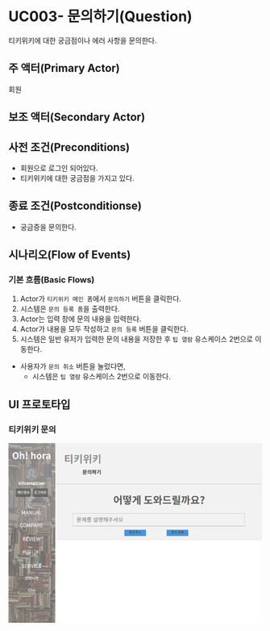 # UC003- 문의하기(Question)
티키위키에 대한 궁금점이나 에러 사항을 문의한다.

## 주 액터(Primary Actor)
회원

## 보조 액터(Secondary Actor)

## 사전 조건(Preconditions)
- 회원으로 로그인 되어있다.
- 티키위키에 대한 궁금점을 가지고 있다.

## 종료 조건(Postconditionse)
- 궁금증을 문의한다.

## 시나리오(Flow of Events)

### 기본 흐름(Basic Flows)
1. Actor가 `티키위키 메인 폼`에서 `문의하기` 버튼을 클릭한다.
2. 시스템은 `문의 등록 폼`을 출력한다.
3. Actor는 입력 창에 문의 내용을 입력한다.
4. Actor가 내용을 모두 작성하고 `문의 등록` 버튼을 클릭한다.
5. 시스템은 일반 유저가 입력한 문의 내용을 저장한 후 `팁 열람` 유스케이스 2번으로 이동한다.
  - 사용자가 `문의 취소` 버튼을 눌렀다면,
    - 시스템은 `팁 열람` 유스케이스 2번으로 이동한다.

## UI 프로토타입

### 티키위키 문의
![티키위키 문의](./images/woo-tikiwikiQuestion.png)